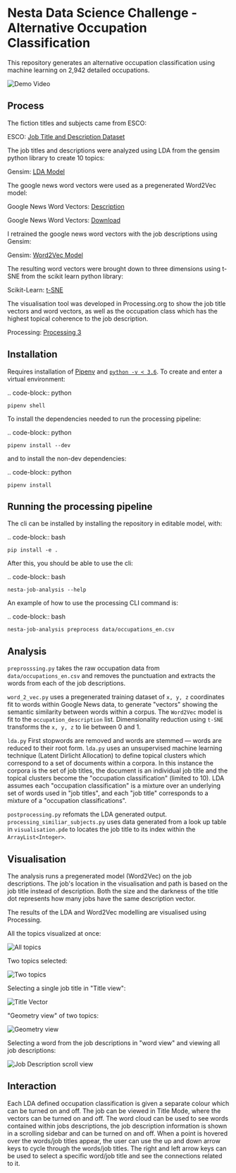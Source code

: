 Nesta Data Science Challenge - Alternative Occupation Classification
===================================
This repository generates an alternative occupation classification using machine learning on 2,942 detailed occupations.

![Demo Video](screen_recordings/geometry_demo.gif)

Process
---------
The fiction titles and subjects came from ESCO:

ESCO: [Job Title and Description Dataset](https://drive.google.com/file/d/16msIYPspUp2zrkgGJTdFQF8ZcxfEQbSy/view?usp=sharing)

The job titles and descriptions were analyzed using LDA from the gensim python library to create 10 topics:

Gensim: [LDA Model](https://radimrehurek.com/gensim/models/ldamodel.html)

The google news word vectors were used as a pregenerated Word2Vec model:

Google News Word Vectors: [Description](https://code.google.com/archive/p/word2vec/) 

Google News Word Vectors: [Download](https://github.com/mmihaltz/word2vec-GoogleNews-vectors)

I retrained the google news word vectors with the job descriptions using Gensim:

Gensim: [Word2Vec Model](https://radimrehurek.com/gensim/models/word2vec.html)

The resulting word vectors were brought down to three dimensions using t-SNE from the scikit learn python library:

Scikit-Learn: [t-SNE](https://scikit-learn.org/stable/modules/generated/sklearn.manifold.TSNE.html)

The visualisation tool was developed in Processing.org to show the job title vectors and word vectors, as well as the occupation class which has the highest topical coherence to the job description.

Processing: [Processing 3](https://processing.org/)

Installation
---------

Requires installation of [Pipenv](https://pypi.org/project/pipenv/) and [`python -v < 3.6`](https://docs.python-guide.org/starting/install3/linux/). To create and enter a virtual environment:

.. code-block:: python

    pipenv shell

To install the dependencies needed to run the processing pipeline:

.. code-block:: python

    pipenv install --dev

and to install the non-dev dependencies:

.. code-block:: python

    pipenv install


Running the processing pipeline
-----------------------------

The cli can be installed by installing the repository in editable model, with:

.. code-block:: bash

    pip install -e .

After this, you should be able to use the cli:

.. code-block:: bash

    nesta-job-analysis --help

An example of how to use the processing CLI command is:

.. code-block:: bash

    nesta-job-analysis preprocess data/occupations_en.csv

Analysis
----------------------

`preprosssing.py` takes the raw occupation data from `data/occupations_en.csv` and
removes the punctuation and extracts the words from each of the job descriptions.

`word_2_vec.py` uses a pregenerated training dataset of `x, y, z` coordinates fit
to words within Google News data, to generate "vectors" showing the semantic
similarity between words within a corpus. The `Word2Vec` model is fit to the `occupation_description` list.
Dimensionality reduction using `t-SNE` transforms the `x, y, z` to lie between 0 and 1.

`lda.py` First stopwords are removed and words are stemmed — words are reduced to
their root form. `lda.py` uses an unsupervised machine learning technique (Latent Dirlicht Allocation)
to define topical clusters which correspond to a set of documents within a corpora.
In this instance the corpora is the set of job titles, the document is an
individual job title and the topical clusters become the "occupation classification" (limited to 10).
LDA assumes each "occupation classification" is a mixture over an underlying set of
words used in "job titles", and each "job title" corresponds to a mixture of a "occupation classifications".

`postprocessing.py` refomats the LDA generated output. `processing_similiar_subjects.py`
uses data generated from a look up table in `visualisation.pde` to locates the
job title to its index within the `ArrayList<Integer>`.

Visualisation
---------

The analysis runs a pregenerated model (Word2Vec) on the job descriptions.
The job's location in the visualisation and path is based on the job title
instead of description. Both the size and the darkness of the title dot represents
how many jobs have the same description vector.

The results of the LDA and Word2Vec modelling are visualised using Processing.

All the topics visualized at once:

![All topics](images/all_topics.png)

Two topics selected:

![Two topics](images/two_topics_selection.png)

Selecting a single job title in "Title view":

![Title Vector](images/topic_title_selection_vector.png)

"Geometry view" of two topics:

![Geometry view](images/topic_selection_geometry.png)

Selecting a word from the job descriptions in "word view" and viewing all job descriptions:

![Job Description scroll view](images/title_selection_vector_description_scroll_bar.png)


Interaction
---------
Each LDA defined occupation classification is given a separate colour which can be turned on and off.
The job can be viewed in Title Mode, where the vectors can be turned on and off.
The word cloud can be used to see words contained within jobs descriptions, the job description information is shown in a scrolling sidebar and can be turned on and off.
When a point is hovered over the words/job titles appear, the user can use the up and down arrow keys to cycle through the words/job titles.
The right and left arrow keys can be used to select a specific word/job title and see the connections related to it.
